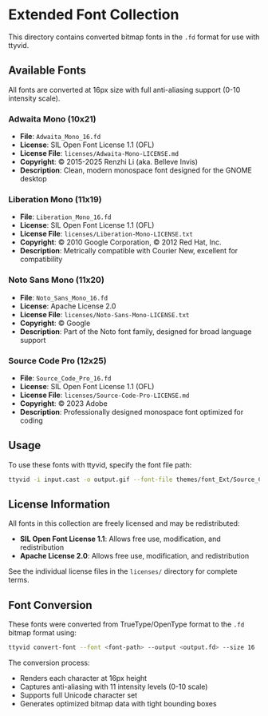 # Extended Font Collection

This directory contains converted bitmap fonts in the `.fd` format for use with ttyvid.

## Available Fonts

All fonts are converted at 16px size with full anti-aliasing support (0-10 intensity scale).

### Adwaita Mono (10x21)
- **File**: `Adwaita_Mono_16.fd`
- **License**: SIL Open Font License 1.1 (OFL)
- **License File**: `licenses/Adwaita-Mono-LICENSE.md`
- **Copyright**: © 2015-2025 Renzhi Li (aka. Belleve Invis)
- **Description**: Clean, modern monospace font designed for the GNOME desktop

### Liberation Mono (11x19)
- **File**: `Liberation_Mono_16.fd`
- **License**: SIL Open Font License 1.1 (OFL)
- **License File**: `licenses/Liberation-Mono-LICENSE.txt`
- **Copyright**: © 2010 Google Corporation, © 2012 Red Hat, Inc.
- **Description**: Metrically compatible with Courier New, excellent for compatibility

### Noto Sans Mono (11x20)
- **File**: `Noto_Sans_Mono_16.fd`
- **License**: Apache License 2.0
- **License File**: `licenses/Noto-Sans-Mono-LICENSE.txt`
- **Copyright**: © Google
- **Description**: Part of the Noto font family, designed for broad language support

### Source Code Pro (12x25)
- **File**: `Source_Code_Pro_16.fd`
- **License**: SIL Open Font License 1.1 (OFL)
- **License File**: `licenses/Source-Code-Pro-LICENSE.md`
- **Copyright**: © 2023 Adobe
- **Description**: Professionally designed monospace font optimized for coding

## Usage

To use these fonts with ttyvid, specify the font file path:

```bash
ttyvid -i input.cast -o output.gif --font-file themes/font_Ext/Source_Code_Pro_16.fd
```

## License Information

All fonts in this collection are freely licensed and may be redistributed:
- **SIL Open Font License 1.1**: Allows free use, modification, and redistribution
- **Apache License 2.0**: Allows free use, modification, and redistribution

See the individual license files in the `licenses/` directory for complete terms.

## Font Conversion

These fonts were converted from TrueType/OpenType format to the `.fd` bitmap format using:

```bash
ttyvid convert-font --font <font-path> --output <output.fd> --size 16
```

The conversion process:
- Renders each character at 16px height
- Captures anti-aliasing with 11 intensity levels (0-10 scale)
- Supports full Unicode character set
- Generates optimized bitmap data with tight bounding boxes

